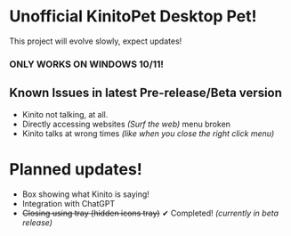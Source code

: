 # Unofficial KinitoPet Desktop Pet!
This project will evolve slowly, expect updates!

### ONLY WORKS ON WINDOWS 10/11!

## Known Issues in latest Pre-release/Beta version
* Kinito not talking, at all.
* Directly accessing websites *(Surf the web)* menu broken
* Kinito talks at wrong times *(like when you close the right click menu)*


# Planned updates!
* Box showing what Kinito is saying!
* Integration with ChatGPT
* ~~Closing using tray (hidden icons tray)~~ ✔ Completed! *(currently in beta release)*
